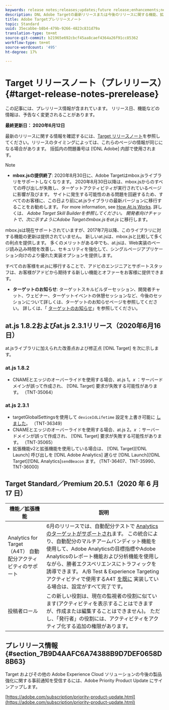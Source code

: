 ```yaml
---
keywords: release notes;releases;updates;future release;enhancements;new features;fixes;updates
description: DNL Adobe Targetの最新リリースまたは今後のリリースに関する機能、拡張機能および修正に関する情報を提供するリリースノートです。
title: Adobe Targetプレリリースノート
topic: Standard
uuid: 35ecabbe-b8b4-479b-9266-4823c831d79a
translation-type: tm+mt
source-git-commit: b21965e692cbcf45aa8caef4364a26f91cc85362
workflow-type: tm+mt
source-wordcount: '495'
ht-degree: 17%

---
```



# Target リリースノート（プレリリース）{#target-release-notes-prerelease}

この記事には、プレリリース情報が含まれています。 リリース日、機能などの情報は、予告なく変更されることがあります。

**最終更新日： 2020年6月12日**

最新のリリースに関する情報を確認するには、[Target リリースノート](release-notes.md)を参照してください。リリースのタイミングによっては、これらのページの情報が同じになる場合があります。 括弧内の問題番号は [!DNL Adobe] 内部で使用されます。

>[!NOTE]
>
>* **mbox.jsの提供終了**: 2020年8月30日に、Adobe Targetはmbox.jsライブラリをサポートしなくなります。 2020年8月30日以降は、mbox.jsからのすべての呼び出しが失敗し、ターゲットアクティビティが実行されているページに影響が及びます。 サイトに発生する可能性のある問題を回避するため、すべてのお客様に、この日より前にat.jsライブラリの最新バージョンに移行することをお勧めします。 For more information, see [How At.js Works](/help/c-implementing-target/c-implementing-target-for-client-side-web/c-how-atjs-works/how-atjs-works.md). 詳しくは、 *Adobe Target Skill Builderを参照してください。 開発者向けチャットで、次に示すようにAdobe Targetのmbox.jsをat.js* に移行します。
   >
   >   
   mbox.jsは現在サポートされていますが、2017年7月以降、このライブラリに対する機能の更新は提供されていません。 新しいat.jsは、mbox.jsと比較して多くの利点を提供します。 多くのメリットがある中でも、at.jsは、Web実装のページ読み込み時間を改善し、セキュリティを強化して、シングルページアプリケーション向けのより優れた実装オプションを提供します。
   >
   >   
   すべてのお客様をat.jsに移行することで、アドビのエンジニアとサポートスタッフは、お客様がアドビから期待する新しい機能とオファーをお客様に提供できます。
   >
   >
* **ターゲットのお知らせ**: ターゲットスキルビルダーセッション、開発者チャット、ウェビナー、ターゲットイベントの休憩セッションなど、今後のセッションについて詳しくは、ターゲットのお知らせページを参照してください。 詳しくは、「 [ターゲットのお知らせ](/help/r-release-notes/target-announcements.md)」を参照してください。


## at.js 1.8.2およびat.js 2.3.1リリース（2020年6月16日）

at.jsライブラリに加えられた改善点および修正点 [!DNL Target] を次に示します。

### at.js 1.8.2

* CNAMEとエッジのオーバーライドを使用する場合、at.js 1。*x* ：サーバードメインが誤って作成され、 [!DNL Target] 要求が失敗する可能性があります。 （TNT-35064）

### at.js 2.3.1

* targetGlobalSettingsを使用して `deviceIdLifetime` 設定を上書き可能に [しました](/help/c-implementing-target/c-implementing-target-for-client-side-web/targetgobalsettings.md)。 （TNT-36349）
* CNAMEとエッジのオーバーライドを使用する場合、at.js 2。*x* ：サーバードメインが誤って作成され、 [!DNL Target] 要求が失敗する可能性があります。 （TNT-35065）
* 拡張機能v2と拡張機能を使用している場合は、 [!DNL Target][!DNL Launch] 呼び出しを [!DNL Adobe Analytics] 遅らせ [!DNL Launch][!DNL Target][!DNL Analytics]`sendBeacon` ます。 (TNT-36407、TNT-35990、TNT-36000)

## Target Standard／Premium 20.5.1（2020 年 6 月 17 日）

| 機能／拡張機能 | 説明 |
| --- | --- |
| Analytics for Target（A4T） 自動配分アクティビティのサポート | 6月のリリースでは、自動配分テストで [Analyticsのターゲットがサポートされ](/help/c-integrating-target-with-mac/a4t/a4t.md)ます。 この統合により、自動配分のマルチアームバンディット機能を使用して、Adobe Analyticsの目標指標やAdobe Analyticsのレポート機能および分析機能を使用しながら、勝者エクスペリエンスにトラフィックを誘導できます。 A/B Test &amp; Experience Targetingアクティビティで使用するA4T [を既に](/help/c-integrating-target-with-mac/a4t/a4timplementation.md) 実装している場合は、設定がすべて完了です。 |
| 投稿者ロール | この新しい役割は、現在の監視者の役割に似ています(アクティビティを表示することはできますが、作成または編集することはできません)。 ただし、「発行者」の役割には、アクティビティをアクティブ化する追加の権限があります。 |

## プレリリース情報 {#section_7B9D4AAFC6A74388B9D7DEF0658D8B63}

Target およびその他の Adobe Experience Cloud ソリューションの今後の製品強化に関する事前通知を受信するには、Adobe Priority Product Update にサインアップします。

[https://adobe.com/subscription/priority-product-update.html](https://adobe.com/subscription/priority-product-update.html)
